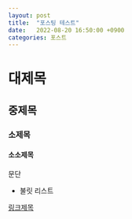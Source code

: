 ```yaml
---
layout: post
title:  "포스팅 테스트"
date:   2022-08-20 16:50:00 +0900
categories: 포스트
---
```


# 대제목


## 중제목


### 소제목


#### 소소제목


문단

* 불릿 리스트

[링크제목](https://bakyeono.net)


